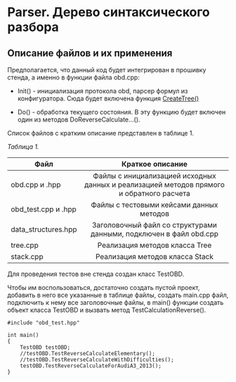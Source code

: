 # Parser. Дерево синтаксического разбора

## Описание файлов и их применения

Предполагается, что данный код будет интегрирован в прошивку стенда, а именно в функции файла obd.cpp:

- Init() - инициализация  протокола obd, парсер формул из конфигуратора. Сюда будет включена функция [CreateTree()](https://github.com/PonomarevDA/Parser/blob/858cb1bda432cfe6ebd3256cf419c99c45a24666/obd.cpp#L15-L74)

- Do() - обработка текущего состояния. В эту функцию будет включен один из методов DoReverseCalculate...().

Список файлов с кратким описание представлен в таблице 1.

*Таблица 1.*

| Файл                | Краткое описание   |
| ------------------- |:------------------:|
| obd.cpp и .hpp      | Файлы с инициализацией исходных данных и реализацией методов прямого и обратного расчета |
| obd_test.cpp и .hpp | Файлы с тестовыми кейсами данных методов                                                 |
| data_structures.hpp | Заголовочный файл со структурами данными, подключен в файл obd.cpp                       |
| tree.cpp            | Реализация методов класса Tree                                                           |
| stack.cpp           | Реализация методов класса Stack                                                          |


Для проведения тестов вне стенда создан класс TestOBD.

Чтобы им воспользоваться, достаточно создать пустой проект, добавить в него все указанные в таблице файлы, создать main.cpp файл,
подключить к нему все заголовочные файлы, в main() функции создать объект класса TestOBD и вызвать метод TestCalculationReverse(). 

    #include "obd_test.hpp"

    int main()
    {
        TestOBD testOBD;
        //testOBD.TestReverseCalculateElementary();
        //testOBD.TestReverseCalculateWithDifficulties();
        testOBD.TestReverseCalculateForAudiA3_2013();
    }

